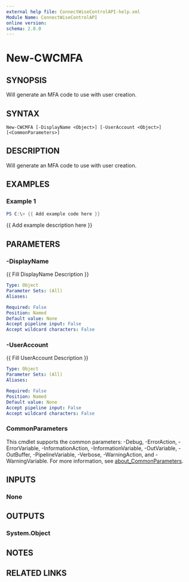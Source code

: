 ```yaml
---
external help file: ConnectWiseControlAPI-help.xml
Module Name: ConnectWiseControlAPI
online version:
schema: 2.0.0
---
```


# New-CWCMFA

## SYNOPSIS
Will generate an MFA code to use with user creation.

## SYNTAX

```
New-CWCMFA [-DisplayName <Object>] [-UserAccount <Object>] [<CommonParameters>]
```

## DESCRIPTION
Will generate an MFA code to use with user creation.

## EXAMPLES

### Example 1
```powershell
PS C:\> {{ Add example code here }}
```

{{ Add example description here }}

## PARAMETERS

### -DisplayName
{{ Fill DisplayName Description }}

```yaml
Type: Object
Parameter Sets: (All)
Aliases:

Required: False
Position: Named
Default value: None
Accept pipeline input: False
Accept wildcard characters: False
```

### -UserAccount
{{ Fill UserAccount Description }}

```yaml
Type: Object
Parameter Sets: (All)
Aliases:

Required: False
Position: Named
Default value: None
Accept pipeline input: False
Accept wildcard characters: False
```

### CommonParameters
This cmdlet supports the common parameters: -Debug, -ErrorAction, -ErrorVariable, -InformationAction, -InformationVariable, -OutVariable, -OutBuffer, -PipelineVariable, -Verbose, -WarningAction, and -WarningVariable. For more information, see [about_CommonParameters](http://go.microsoft.com/fwlink/?LinkID=113216).

## INPUTS

### None
## OUTPUTS

### System.Object
## NOTES

## RELATED LINKS
